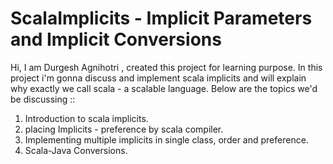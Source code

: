 # ScalaImplicits - Implicit Parameters and Implicit Conversions
Hi, I am Durgesh Agnihotri , created this project for learning purpose. In this project i'm gonna discuss and implement scala implicits and will explain why exactly we call scala - a scalable language. Below are the topics we'd be discussing ::
1. Introduction to scala implicits.
2. placing Implicits - preference by scala compiler.
3. Implementing multiple implicits in single class, order and preference.
4. Scala-Java Conversions.
